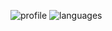 ![profile] ![languages]

[profile]: https://github-readme-stats.vercel.app/api?username=RichardPompeo&show_icons=true
[languages]: https://github-readme-stats.vercel.app/api/top-langs/?username=RichardPompeo
